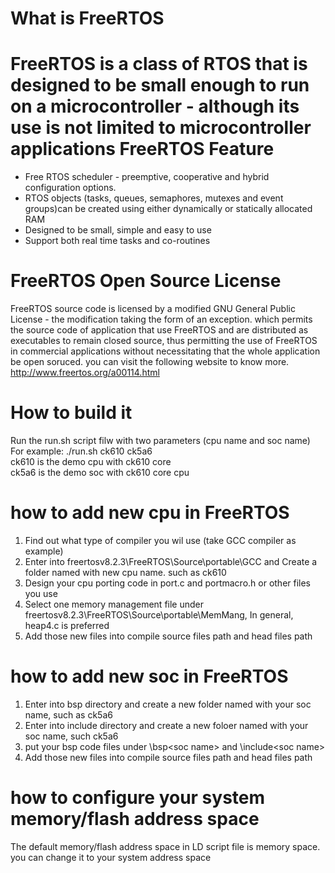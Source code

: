 What is FreeRTOS
===
FreeRTOS is a class of RTOS that is designed to be small enough to run on a microcontroller - although its use is not limited to microcontroller applications
FreeRTOS Feature
===
* Free RTOS scheduler - preemptive, cooperative and hybrid configuration options.
* RTOS objects (tasks, queues, semaphores, mutexes and event groups)can be created using either dynamically or statically allocated RAM
* Designed to be small, simple and easy to use
* Support both real time tasks and co-routines

FreeRTOS Open Source License
===
FreeRTOS source code is licensed by a modified GNU General Public License - the modification taking the form of an exception. which permits the source code of application that use FreeRTOS and are distributed as executables to remain closed source, thus permitting the use of FreeRTOS in commercial applications without necessitating that the whole application be open soruced. you can visit the following website to know more. http://www.freertos.org/a00114.html

How to build it
===
Run the  run.sh script filw with two parameters (cpu name and soc name)  
For example:  ./run.sh ck610 ck5a6  
ck610 is the demo cpu with ck610 core  
ck5a6 is the demo soc with ck610 core cpu  

how to add new cpu in FreeRTOS
===
1. Find out what type of compiler you wil use (take GCC compiler as example)
2. Enter into freertosv8.2.3\FreeRTOS\Source\portable\GCC and Create a folder named with new cpu name. such as ck610
3. Design your cpu porting code in port.c and portmacro.h or other files you use
4. Select one memory management file under freertosv8.2.3\FreeRTOS\Source\portable\MemMang, In general, heap4.c is preferred
5. Add those new files into compile source files path and head files path

how to add new soc in FreeRTOS
===
1. Enter into bsp directory and create a new folder named with your soc name, such as ck5a6
2. Enter into include directory and create a new foloer named with your soc name, such ck5a6
3. put your bsp code files under \bsp\<soc name> and \include\<soc name>
4. Add those new files into compile source files path and head files path

how to configure your system memory/flash address space
===
The default memory/flash address space in LD script file is memory space. you can change it to your system address space



